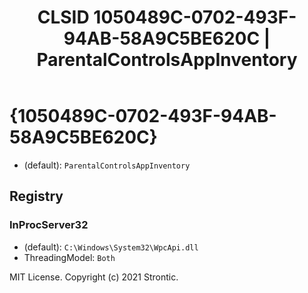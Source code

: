 ﻿---
title: "CLSID 1050489C-0702-493F-94AB-58A9C5BE620C | ParentalControlsAppInventory"
excerpt: What is COM-Object CLSID 1050489C-0702-493F-94AB-58A9C5BE620C?
---

# {1050489C-0702-493F-94AB-58A9C5BE620C}

* (default): `ParentalControlsAppInventory`

## Registry


### InProcServer32

* (default): `C:\Windows\System32\WpcApi.dll`
* ThreadingModel: `Both`

MIT License. Copyright (c) 2021 Strontic.


